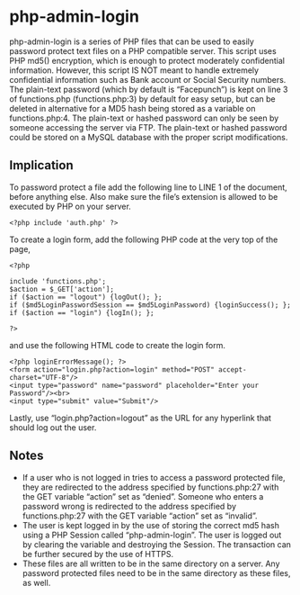 php-admin-login
=============

php-admin-login is a series of PHP files that can be used to easily password protect text files on a PHP compatible server. This script uses PHP md5() encryption, which is enough to protect moderately confidential information. However, this script IS NOT meant to handle extremely confidential information such as Bank account or Social Security numbers. The plain-text password (which by default is “Facepunch”) is kept on line 3 of functions.php (functions.php:3) by default for easy setup, but can be deleted in alternative for a MD5 hash being stored as a variable on functions.php:4. The plain-text or hashed password can only be seen by someone accessing the server via FTP. The plain-text or hashed password could be stored on a MySQL database with the proper script modifications.

Implication
------------

To password protect a file add the following line to LINE 1 of the document, before anything else. Also make sure the file’s extension is allowed to be executed by PHP on your server.

```
<?php include 'auth.php' ?>
```

To create a login form, add the following PHP code at the very top of the page,

```
<?php 

include 'functions.php';
$action = $_GET['action'];
if ($action == "logout") {logOut(); };
if ($md5LoginPasswordSession == $md5LoginPassword) {loginSuccess(); };
if ($action == "login") {logIn(); };

?>
```

and use the following HTML code to create the login form.

```
<?php loginErrorMessage(); ?>
<form action="login.php?action=login" method="POST" accept-charset="UTF-8"/>
<input type="password" name="password" placeholder="Enter your Password"/><br>
<input type="submit" value="Submit"/>
```

Lastly, use “login.php?action=logout” as the URL for any hyperlink that should log out the user.

Notes
-----

- If a user who is not logged in tries to access a password protected file, they are redirected to the address specified by functions.php:27 with the GET variable “action” set as “denied”. Someone who enters a password wrong is redirected to the address specified by functions.php:27 with the GET variable “action” set as “invalid”.
- The user is kept logged in by the use of storing the correct md5 hash using a PHP Session called “php-admin-login”. The user is logged out by clearing the variable and destroying the Session. The transaction can be further secured by the use of HTTPS.
- These files are all written to be in the same directory on a server. Any password protected files need to be in the same directory as these files, as well.
